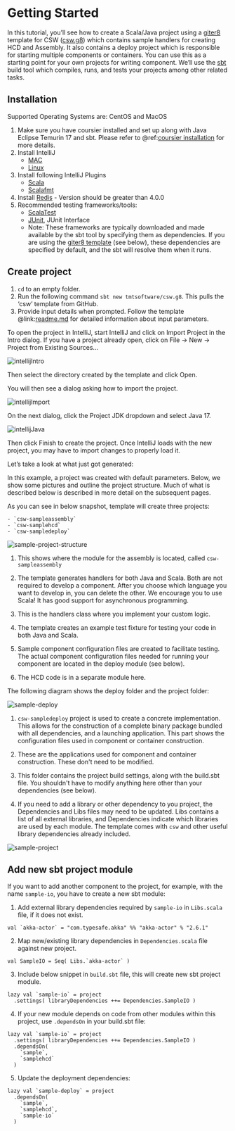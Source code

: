 # Getting Started

In this tutorial, you’ll see how to create a Scala/Java project using a [giter8](http://www.foundweekends.org/giter8/) template for CSW ([csw.g8](https://github.com/tmtsoftware/csw.g8)) which contains sample handlers for creating HCD and Assembly. 
It also contains a deploy project which is responsible for starting multiple components or containers. You can use this as a starting point for your own projects for writing component. 
We’ll use the [sbt](https://www.scala-sbt.org/1.x/docs/index.html) build tool which compiles, runs, and tests your projects among other related tasks.

## Installation
Supported Operating Systems are: CentOS and MacOS
 
1.  Make sure you have coursier installed and set up along with Java Eclipse Temurin 17 and sbt.
    Please refer to @ref:[coursier installation](../apps/csinstallation.md) for more details.
2. Install IntelliJ 
	- [MAC](https://www.jetbrains.com/idea/download/)
	- [Linux](https://www.jetbrains.com/idea/download/)
3. Install following IntelliJ Plugins
    - [Scala](https://plugins.jetbrains.com/plugin/1347-scala)
    - [Scalafmt](https://plugins.jetbrains.com/plugin/8236-scalafmt)
4. Install [Redis](https://redis.io/download/) - Version should be greater than 4.0.0
5. Recommended testing frameworks/tools: 
	- [ScalaTest](https://www.scalatest.org/)
	- [JUnit](https://junit.org/junit4/), JUnit Interface
	- Note: These frameworks are typically downloaded and made available by the sbt tool by specifying them as dependencies.
	If you are using the [giter8 template](https://github.com/tmtsoftware/csw.g8) (see below), these dependencies are specified by default, and the sbt
	will resolve them when it runs.  


## Create project

1.  `cd`  to an empty folder.
2.  Run the following command  `sbt new tmtsoftware/csw.g8`. This pulls the ‘csw’ template from GitHub.
3.  Provide input details when prompted. Follow the template @link:[readme.md](https://github.com/tmtsoftware/csw.g8/blob/master/README.md) for detailed information about input parameters.


To open the project in IntelliJ, start IntelliJ and click on Import Project in the Intro dialog.  If you have a project already open, click on File -> New -> Project from Existing Sources...   

![intellijIntro](../images/gettingstarted/intellijIntro.png)

Then select the directory created by the template and click Open.

You will then see a dialog asking how to import the project.  

![intellijImport](../images/gettingstarted/intellijImport.png)

On the next dialog, click the Project JDK dropdown and select Java 17.

![intellijJava](../images/gettingstarted/intellijJava.png)

Then click Finish to create the project.  Once IntelliJ loads with the new project, you may have to import changes
to properly load it.

Let’s take a look at what just got generated:

In this example, a project was created with default parameters.  Below, we show some pictures and outline the project 
structure.  Much of what is described below is described in more detail on the subsequent pages.

As you can see in below snapshot, template will create three projects:

    - `csw-sampleassembly`
    - `csw-samplehcd`
    - `csw-sampledeploy`
    
![sample-project-structure](../images/gettingstarted/sampleProjectLayout.png)

1. This shows where the module for the assembly is located, called `csw-sampleassembly`

2. The template generates handlers for both Java and Scala.  Both are not required to develop a 
component.  After you choose which language you want to develop in, you can delete the other.  We encourage you
to use Scala!  It has good support for asynchronous programming.

3. This is the handlers class where you implement your custom logic.

4. The template creates an example test fixture for testing your code in both Java and Scala.

5. Sample component configuration files are created to facilitate testing.  The actual component configuration files
needed for running your component are located in the deploy module (see below). 

6. The HCD code is in a separate module here.

The following diagram shows the deploy folder and the project folder:

![sample-deploy](../images/gettingstarted/sampleDeploy.png)

1.  `csw-sampledeploy` project is used to create a concrete implementation.  This allows for the construction of a complete binary
package bundled with all dependencies, and a launching application.  This part shows the configuration files used in
component or container construction.

2. These are the applications used for component and container construction.  These don't need to be modified.

3. This folder contains the project build settings, along with the build.sbt file.  You shouldn't have to modify anything
here other than your dependencies (see below).
 
4. If you need to add a library or other dependency to you project, the Dependencies and Libs files may need to be updated.
Libs contains a list of all external libraries, and Dependencies indicate which libraries are used by each module.  The
template comes with `csw` and other useful library dependencies already included. 

![sample-project](../images/gettingstarted/sampleProjectFolder.png)

## Add new sbt project module

If you want to add another component to the project, for example, with the name `sample-io`, you have to create a new sbt module:

1. Add external library dependencies required by `sample-io` in `Libs.scala` file, if it does not exist.
```
val `akka-actor` = "com.typesafe.akka" %% "akka-actor" % "2.6.1"
```
2. Map new/existing library dependencies in `Dependencies.scala` file against new project.
```
val SampleIO = Seq( Libs.`akka-actor` )
```
3. Include below snippet in `build.sbt` file, this will create new sbt project module.
```
lazy val `sample-io` = project
  .settings( libraryDependencies ++= Dependencies.SampleIO )
``` 
4. If your new module depends on code from other modules within this project, use `.dependsOn` in your build.sbt file:
``` 
lazy val `sample-io` = project
  .settings( libraryDependencies ++= Dependencies.SampleIO )
  .dependsOn(
    `sample`,
    `samplehcd`
  )
```
5. Update the deployment dependencies:
``` 
lazy val `sample-deploy` = project
  .dependsOn(
    `sample`,
    `samplehcd`,
    `sample-io`
  )
```
